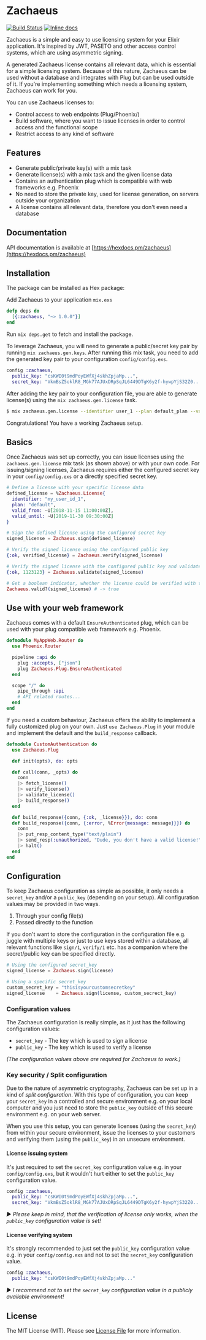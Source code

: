 # Zachaeus
[![Build Status](https://travis-ci.org/railsmechanic/zachaeus.svg?branch=master)](https://travis-ci.org/railsmechanic/zachaeus)
[![Inline docs](http://inch-ci.org/github/railsmechanic/zachaeus.svg)](http://inch-ci.org/github/railsmechanic/zachaeus)

Zachaeus is a simple and easy to use licensing system for your Elixir application.
It's inspired by JWT, PASETO and other access control systems, which are using asymmetric signing.

A generated Zachaeus license contains all relevant data, which is essential for a simple licensing system.
Because of this nature, Zachaeus can be used without a database and integrates with Plug but can be used outside of it.
If you're implementing something which needs a licensing system, Zachaeus can work for you.

You can use Zachaeus licenses to:
- Control access to web endpoints (Plug/Phoenix/<your framework>)
- Build software, where you want to issue licenses in order to control access and the functional scope
- Restrict access to any kind of software

## Features
- Generate public/private key(s) with a mix task
- Generate license(s) with a mix task and the given license data
- Contains an authentication plug which is compatible with web frameworks e.g. Phoenix
- No need to store the private key, used for license generation, on servers outside your organization
- A license contains all relevant data, therefore you don't even need a database

## Documentation
API documentation is available at [https://hexdocs.pm/zachaeus](https://hexdocs.pm/zachaeus)

## Installation
The package can be installed as Hex package:

Add Zachaeus to your application `mix.exs`

```elixir
defp deps do
  [{:zachaeus, "~> 1.0.0"}]
end
```

Run `mix deps.get` to fetch and install the package.

To leverage Zachaeus, you will need to generate a public/secret key pair by running `mix zachaeus.gen.keys`.
After running this mix task, you need to add the generated key pair to your configuration `config/config.exs`.

```elixir
config :zachaeus,
  public_key: "csKWI0t9mdPoyEWfXj4skhZpjaMp...",
  secret_key: "VkmBsZ5oklR8_MGk77AJUxDRpSqJL6449DTgK6y2f-hywpYjS32Z0..."
```

After adding the key pair to your configuration file, you are able to generate license(s) using the `mix zachaeus.gen.license` task.

```bash
$ mix zachaeus.gen.license --identifier user_1 --plan default_plan --valid-from 2020-01-01 --valid-until 2020-12-31
```

Congratulations! You have a working Zachaeus setup.

## Basics
Once Zachaeus was set up correctly, you can issue licenses using the `zachaeus.gen.license` mix task (as shown above) or with your own code. For issuing/signing licenses, Zachaeus requires either the configured secret key in your `config/config.exs` or a directly specified secret key.

```elixir
# Define a license with your specific license data
defined_license = %Zachaeus.License{
  identifier: "my_user_id_1",
  plan: "default",
  valid_from: ~U[2018-11-15 11:00:00Z],
  valid_until: ~U[2019-11-30 09:30:00Z]
}

# Sign the defined license using the configured secret key
signed_license = Zachaeus.sign(defined_license)

# Verify the signed license using the configured public key
{:ok, verified_license} = Zachaeus.verify(signed_license)

# Verify the signed license with the configured public key and validate the license in a single step
{:ok, 1123123} = Zachaeus.validate(signed_license)

# Get a boolean indicator, whether the license could be verified with the configured public key and is valid
Zachaeus.valid?(signed_license) # -> true
```

## Use with your web framework
Zachaeus comes with a default `EnsureAuthenticated` plug, which can be used with your plug compatible web framework e.g. Phoenix.

```elixir
defmodule MyAppWeb.Router do
  use Phoenix.Router

  pipeline :api do
    plug :accepts, ["json"]
    plug Zachaeus.Plug.EnsureAuthenticated
  end

  scope "/" do
    pipe_through :api
    # API related routes...
  end
end
```

If you need a custom behaviour, Zachaeus offers the ability to implement a fully customized plug on your own.
Just `use Zachaeus.Plug` in your module and implement the default and the `build_response` callback.

```elixir
defmodule CustomAuthentication do
  use Zachaeus.Plug

  def init(opts), do: opts

  def call(conn, _opts) do
    conn
    |> fetch_license()
    |> verify_license()
    |> validate_license()
    |> build_response()
  end

  def build_response({conn, {:ok, _license}}), do: conn
  def build_response({conn, {:error, %Error{message: message}}}) do
    conn
    |> put_resp_content_type("text/plain")
    |> send_resp(:unauthorized, "Dude, you don't have a valid license!")
    |> halt()
  end
end
```

## Configuration
To keep Zachaeus configuration as simple as possible, it only needs a `secret_key` and/or a `public_key` (depending on your setup).
All configuration values may be provided in two ways.

1. Through your config file(s)
2. Passed directly to the function

If you don't want to store the configuration in the configuration file e.g. juggle with multiple keys or just to use keys stored within a database, all relevant functions like `sign/1`, `verify/1` etc. has a companion where the secret/public key can be specified directly.

```elixir
# Using the configured secret_key
signed_license = Zachaeus.sign(license)

# Using a specific secret_key
custom_secret_key = "thisisyourcustomsecretkey"
signed_license    = Zachaeus.sign(license, custom_secrect_key)
```

### Configuration values
The Zachaeus configuration is really simple, as it just has the following configuration values:

- `secret_key` - The key which is used to sign a license
- `public_key` - The key which is used to verify a license

_(The configuration values above are required for Zachaeus to work.)_

### Key security / Split configuration
Due to the nature of asymmetric cryptography, Zachaeus can be set up in a kind of _split configuration_.
With this type of configuration, you can keep your `secret_key` in a controlled and secure environment e.g. on your local computer and you just need to store the `public_key` outside of this secure environment e.g. on your web server.

When you use this setup, you can generate licenses (using the `secret_key`) from within your secure environment, issue the licenses to your customers and verifying them (using the `public_key`) in an unsecure environment.

#### License issuing system
It's just required to set the `secret_key` configuration value e.g. in your `config/config.exs`, but it wouldn't hurt either to set the `public_key` configuration value.

```elixir
config :zachaeus,
  public_key: "csKWI0t9mdPoyEWfXj4skhZpjaMp...",
  secret_key: "VkmBsZ5oklR8_MGk77AJUxDRpSqJL6449DTgK6y2f-hywpYjS32Z0..."
```

_&#9658; Please keep in mind, that the verification of license only works, when the `public_key` configuration value is set!_

#### License verifying system
It's strongly recommended to just set the `public_key` configuration value e.g. in your `config/config.exs` and not to set the `secret_key` configuration value.

```elixir
config :zachaeus,
  public_key: "csKWI0t9mdPoyEWfXj4skhZpjaMp..."
```

_&#9658; I recommend not to set the `secret_key` configuration value in a publicly available environment!_

## License
The MIT License (MIT). Please see [License File](LICENSE) for more information.
